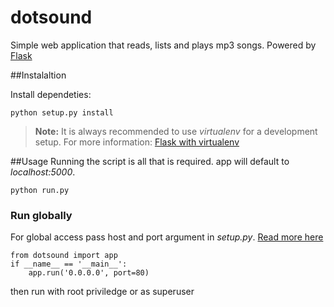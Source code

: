 # dotsound
Simple web application that reads, lists and plays mp3 songs. Powered by [Flask](http://flask.pocoo.org/)

##Instalaltion

Install dependeties:
```
python setup.py install
```
>**Note:** It is always recommended to use *virtualenv* for a development setup. 
For more information: [Flask with virtualenv](http://flask.pocoo.org/docs/0.10/installation/)

##Usage
Running the script is all that is required. app will default to *localhost:5000*.

```
python run.py
```
### Run globally
For global access pass host and port argument in *setup.py*. [Read more here](http://flask.pocoo.org/docs/0.10/api/#application-globals)

```
from dotsound import app
if __name__ == '__main__':
    app.run('0.0.0.0', port=80)
```

then run with root priviledge or as superuser


